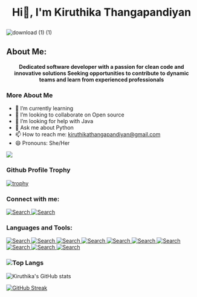 # <p align ="center">Hi👋, I'm Kiruthika Thangapandiyan</p>

<!--
**kiruthika-t/kiruthika-t** is a ✨ _special_ ✨ repository because its `README.md` (this file) appears on your GitHub profile.

Here are some ideas to get you started:![IMG-20240527-WA0012](https://github.com/user-attachments/assets/17ecf18f-ef53-4493-9a72-737e3c014876)
-->


![download (1) (1)](https://github.com/user-attachments/assets/587a966b-f947-4978-a5e5-5304d80af1f2)


About Me:
----
#### <p align="center">Dedicated software developer with a passion for clean code and innovative solutions Seeking opportunities to contribute to dynamic teams and learn from experienced professionals</p>

### More About Me
- 🌱 I’m currently learning
- 👯 I’m looking to collaborate on Open source
- 🤔 I’m looking for help with Java
- 💬 Ask me about Python
- 📫 How to reach me: kiruthikathangapandiyan@gmail.com
- 😄 Pronouns: She/Her 

![](https://komarev.com/ghpvc/?username=your-github-kiruthika-t&style=plastic)

### Github Profile Trophy


[![trophy](https://github-profile-trophy.vercel.app/?username=kiruthika-t&no-bg=true)](https://github.com/ryo-ma/github-profile-trophy)


### Connect with me:

<a href="https://www.linkedin.com/in/kiruthika-t/">
<img src="https://img.icons8.com/?size=40&id=vWcULbkKy3DN&format=png&color=000000" alt="Search">
</a>
<a href="https://www.discord.com/in/kiruthika6052/">
<img src="https://img.icons8.com/?size=40&id=65646&format=png&color=000000" alt="Search">
</a>


### Languages and Tools:


<a href="https://www.python.org/">
<img src="https://img.icons8.com/?size=40&id=hGdCwhSHUe6L&format=png&color=000000" alt="Search">
</a>
<a href="https://dev.java/learn/">
<img src="https://img.icons8.com/?size=40&id=13679&format=png&color=000000" alt="Search">
</a>
<a href="https://www.w3schools.com/html/">
<img src="https://img.icons8.com/?size=40&id=20909&format=png&color=000000" alt="Search">
</a>
<a href="https://git-scm.com/">
<img src="https://img.icons8.com/?size=40&id=20906&format=png&color=000000" alt="Search">
</a>
<a href="https://www.cprogramming.com/">
<img src="https://img.icons8.com/?size=40&id=shQTXiDQiQVR&format=png&color=000000" alt="Search">
</a>
<a href="https://flutter.dev/">
<img src="https://img.icons8.com/?size=40&id=7I3BjCqe9rjG&format=png&color=000000" alt="Search">
</a>
<a href="https://www.w3schools.com/css/">
<img src="https://img.icons8.com/?size=40&id=7gdY5qNXaKC0&format=png&color=000000" alt="Search">
</a>
<a href="https://www.figma.com/">
<img src="https://img.icons8.com/?size=40&id=P5ROoX4rxKSE&format=png&color=000000" alt="Search">
</a>
<a href="https://dart.dev/">
<img src="https://img.icons8.com/?size=40&id=7AFcZ2zirX6Y&format=png&color=000000" alt="Search">
</a>
<a href="https://www.mysql.com/">
<img src="https://img.icons8.com/?size=40&id=9nLaR5KFGjN0&format=png&color=000000" alt="Search">
</a>

<!--![Top Langs](https://github-readme-stats.vercel.app/api/top-langs/?username=kiruthika-t&layout=compact)
-->
### ![Top Langs](https://github-readme-stats.vercel.app/api/top-langs/?username=kiruthika-t&exclude_repo=github-readme-stats,kiruthika-t.github.io)


![Kiruthika's GitHub stats](https://github-readme-stats.vercel.app/api?username=kiruthika-t&show_icons=true&theme=radical)

[![GitHub Streak](https://streak-stats.demolab.com/?user=kiruthika-t&theme=dark)](https://git.io/streak-stats)
